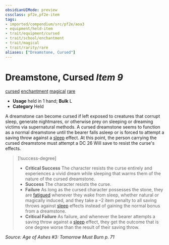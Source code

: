 ```yaml
---
obsidianUIMode: preview
cssclass: pf2e,pf2e-item
tags:
- imported/compendium/src/pf2e/aoa3
- equipment/held-item
- trait/equipment/cursed
- trait/school/enchantment
- trait/magical
- trait/rarity/rare
aliases: ["Dreamstone, Cursed"]
---
```

# Dreamstone, Cursed *Item 9*  
[cursed](cursed-gmg.md)  [enchantment](enchantment.md)  [magical](magical.md)  [rare](rare.md)  

- **Usage** held in 1 hand; **Bulk** L
- **Category** Held

A dreamstone can become cursed if left exposed to creatures that corrupt sleep, generate nightmares, or otherwise prey on sleeping or dreaming victims via supernatural methods. A cursed dreamstone seems to function as a normal dreamstone until the bearer falls asleep or is forced to attempt a saving throw against a [sleep](rules/traits/sleep.md) effect. At this point, the person carrying the cursed dreamstone must attempt a DC 26 Will save to resist the curse's effects.

> [!success-degree] 
> - **Critical Success** The character resists the curse entirely and experiences a vivid dream while sleeping that warms them of the nature of the cursed dreamstone.
> - **Success** The character resists the curse.
> - **Failure** As long as the cursed character possesses the stone, they are [fatigued](conditions.md#Fatigued) whenever they wake from sleep, whether natural or magically induced, and they take a –2 item penalty to all saving throws against [sleep](rules/traits/sleep.md) effects instead of gaining the normal bonus from a dreamstone.
> - **Critical Failure** As failure, and whenever the bearer attempts a saving throw against a [sleep](rules/traits/sleep.md) effect, they get the outcome that is one degree worse than the result of their saving throw.

*Source: Age of Ashes #3: Tomorrow Must Burn p. 71*